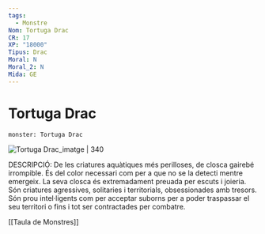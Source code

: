 ```yaml
---
tags:
  - Monstre
Nom: Tortuga Drac
CR: 17
XP: "18000"
Tipus: Drac
Moral: N
Moral_2: N
Mida: GE
---
```

# Tortuga Drac

```statblock
monster: Tortuga Drac
```

![Tortuga Drac_imatge | 340](https://i.pinimg.com/564x/67/9f/af/679fafc04276d8721761eb9de21c6ff2.jpg)

DESCRIPCIÓ: 
De les criatures aquàtiques més perilloses, de closca gairebé irrompible. És del color necessari com per a que no se la detecti mentre emergeix. La seva closca és extremadament preuada per escuts i joieria. Són criatures agressives, solitaries i territorials, obsessionades amb tresors. Són prou intel·ligents com per acceptar suborns per a poder traspassar el seu territori o fins i tot ser contractades per combatre.

[[Taula de Monstres]]